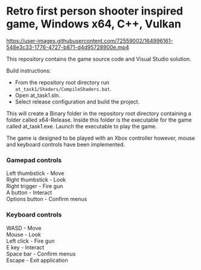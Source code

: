 # Retro first person shooter inspired game, Windows x64, C++, Vulkan

https://user-images.githubusercontent.com/72559002/164996161-548e3c33-1776-4727-b871-d4d95728900e.mp4

This repository contains the game source code and Visual Studio solution.

Build instructions:
- From the repository root directory run `at_task1/Shaders/CompileShaders.bat`.
- Open at_task1.sln.
- Select release configuration and build the project.

This will create a Binary folder in the repository root directory containing a folder called x64-Release. Inside this folder is the executable for the game called at_task1.exe. Launch the executable to play the game.

The game is designed to be played with an Xbox controller however, mouse and keyboard controls have been implemented. 

### Gamepad controls  
Left thumbstick - Move  
Right thumbstick - Look  
Right trigger - Fire gun  
A button - Interact  
Options button - Confirm menus  

### Keyboard controls  
WASD - Move  
Mouse - Look  
Left click - Fire gun  
E key - Interact  
Space bar - Confirm menus  
Escape - Exit application  
